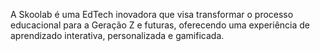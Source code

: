 A Skoolab é uma EdTech inovadora que visa transformar o processo educacional para a Geração Z e futuras, oferecendo uma experiência de aprendizado interativa, personalizada e gamificada.
